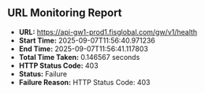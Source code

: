 ## URL Monitoring Report

- **URL:** https://api-gw1-prod1.fisglobal.com/gw/v1/health
- **Start Time:** 2025-09-07T11:56:40.971236
- **End Time:** 2025-09-07T11:56:41.117803
- **Total Time Taken:** 0.146567 seconds
- **HTTP Status Code:** 403
- **Status:** Failure
- **Failure Reason:** HTTP Status Code: 403
